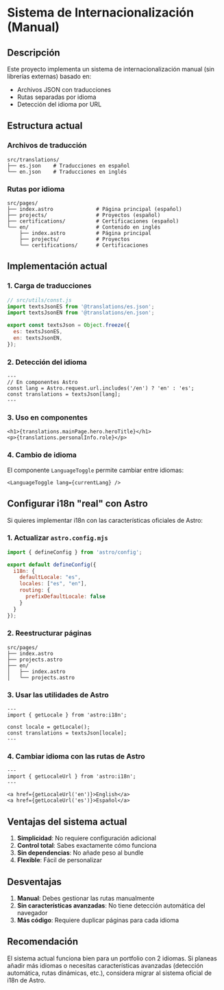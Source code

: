 # Sistema de Internacionalización (Manual)

## Descripción

Este proyecto implementa un sistema de internacionalización manual (sin librerías externas) basado en:
- Archivos JSON con traducciones
- Rutas separadas por idioma
- Detección del idioma por URL

## Estructura actual

### Archivos de traducción
```
src/translations/
├── es.json    # Traducciones en español
└── en.json    # Traducciones en inglés
```

### Rutas por idioma
```
src/pages/
├── index.astro              # Página principal (español)
├── projects/                # Proyectos (español)
├── certifications/          # Certificaciones (español)
└── en/                      # Contenido en inglés
    ├── index.astro          # Página principal
    ├── projects/            # Proyectos
    └── certifications/      # Certificaciones
```

## Implementación actual

### 1. Carga de traducciones

```javascript
// src/utils/const.js
import textsJsonES from '@translations/es.json';
import textsJsonEN from '@translations/en.json';

export const textsJson = Object.freeze({
  es: textsJsonES,
  en: textsJsonEN,
});
```

### 2. Detección del idioma

```astro
---
// En componentes Astro
const lang = Astro.request.url.includes('/en') ? 'en' : 'es';
const translations = textsJson[lang];
---
```

### 3. Uso en componentes

```astro
<h1>{translations.mainPage.hero.heroTitle}</h1>
<p>{translations.personalInfo.role}</p>
```

### 4. Cambio de idioma

El componente `LanguageToggle` permite cambiar entre idiomas:

```astro
<LanguageToggle lang={currentLang} />
```

## Configurar i18n "real" con Astro

Si quieres implementar i18n con las características oficiales de Astro:

### 1. Actualizar `astro.config.mjs`

```javascript
import { defineConfig } from 'astro/config';

export default defineConfig({
  i18n: {
    defaultLocale: "es",
    locales: ["es", "en"],
    routing: {
      prefixDefaultLocale: false
    }
  }
});
```

### 2. Reestructurar páginas

```
src/pages/
├── index.astro
├── projects.astro
├── en/
│   ├── index.astro
│   └── projects.astro
```

### 3. Usar las utilidades de Astro

```astro
---
import { getLocale } from 'astro:i18n';

const locale = getLocale();
const translations = textsJson[locale];
---
```

### 4. Cambiar idioma con las rutas de Astro

```astro
---
import { getLocaleUrl } from 'astro:i18n';
---

<a href={getLocaleUrl('en')}>English</a>
<a href={getLocaleUrl('es')}>Español</a>
```

## Ventajas del sistema actual

1. **Simplicidad**: No requiere configuración adicional
2. **Control total**: Sabes exactamente cómo funciona
3. **Sin dependencias**: No añade peso al bundle
4. **Flexible**: Fácil de personalizar

## Desventajas

1. **Manual**: Debes gestionar las rutas manualmente
2. **Sin características avanzadas**: No tiene detección automática del navegador
3. **Más código**: Requiere duplicar páginas para cada idioma

## Recomendación

El sistema actual funciona bien para un portfolio con 2 idiomas. Si planeas añadir más idiomas o necesitas características avanzadas (detección automática, rutas dinámicas, etc.), considera migrar al sistema oficial de i18n de Astro.
